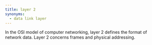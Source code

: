 ```yaml
---
title: layer 2
synonyms:
  - data link layer
---
```

In the OSI model of computer networking, layer 2 defines the format of network data. Layer 2 concerns frames and physical addressing.